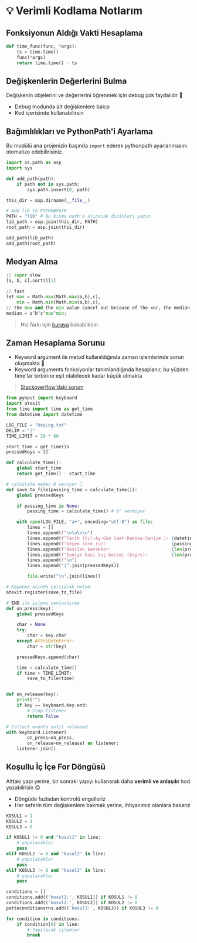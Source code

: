 # 💡 Verimli Kodlama Notlarım

## Fonksiyonun Aldığı Vakti Hesaplama

```python
def time_func(func, *args):
    ts = time.time()
    func(*args)
    return time.time() - ts
```

## Değişkenlerin Değerlerini Bulma

Değişkenin objelerini ve değerlerini öğrenmek için debug çok faydalıdır 🌟

- Debug modunda alt değişkenlere bakıp
- Kod içerisinde kullanabilirsin

## Bağımlılıkları ve PythonPath'i Ayarlama

Bu modülü ana projenizin başında `import` ederek pythonpath ayarlanmasını otomatize edebilirisiniz.

```python
import os.path as osp
import sys

def add_path(path):
    if path not in sys.path:
        sys.path.insert(0, path)

this_dir = osp.dirname(__file__)

# Add lib to PYTHONPATH
PATH = "lib" # Bu kısma oath'e alınacak dizinleri yazın
lib_path = osp.join(this_dir, PATH)
root_path = osp.join(this_dir)

add_path(lib_path)
add_path(root_path)
```

## Medyan Alma

```python
// super slow
[a, b, c].sort()[1]
```

```python
// fast
let max = Math.max(Math.max(a,b),c),
    min = Math.min(Math.min(a,b),c),
// the max and the min value cancel out because of the xor, the median remains
median = a^b^c^max^min;
```

> Hız farkı için [buraya](https://jsperf.com/fast-median-of-three) bakabilirsin

## Zaman Hesaplama Sorunu

- Keyword argument ile metod kullanıldığında zaman işlemlerinde sorun oluşmakta 🤔
- Keyword arguments fonksiyonlar tanımlandığında hesaplanır, bu yüzden time'lar birbirine eşit olabilecek kadar küçük olmakta

> [Stackoverflow'daki sorum](https://stackoverflow.com/q/56759000/9770490)

```python
from pynput import keyboard
import atexit
from time import time as get_time
from datetime import datetime

LOG_FILE = "keyLog.txt"
DELIM = "|"
TIME_LIMIT = 20 * 60

start_time = get_time()s
pressedKeys = []

def calculate_time():
    global start_time
    return get_time() - start_time

# calculate neden 0 veriyor 🤔
def save_to_file(passing_time = calculate_time()):
    global pressedKeys

    if passing_time is None:
        passing_time = calculate_time() # 0' vermiyor

    with open(LOG_FILE, "a+", encoding="utf-8") as file:
        lines = []
        lines.append(f"\n\n\n\n")
        lines.append(f"Tarih (Yıl-Ay-Gün Saat-Dakika-Saniye.): {datetime.now()}")
        lines.append(f"Geçen süre (s):                         {passing_time}")
        lines.append(f"Basılan karakter:                       {len(pressedKeys)}")
        lines.append(f"Saniye başı tuş basımı (key/s):         {len(pressedKeys) / passing_time}")
        lines.append(f"\n")
        lines.append("|".join(pressedKeys))

        file.write("\n".join(lines))

# Kapanma anında çalışacak metod
atexit.register(save_to_file)

# END ile işlemi sonlandırma
def on_press(key):
    global pressedKeys

    char = None
    try:
        char = key.char
    except AttributeError:
        char = str(key)

    pressedKeys.append(char)

    time = calculate_time()
    if time > TIME_LIMIT:
        save_to_file(time)


def on_release(key):
    print("")
    if key == keyboard.Key.end:
        # Stop listener
        return False

# Collect events until released
with keyboard.Listener(
        on_press=on_press,
        on_release=on_release) as listener:
    listener.join()

```

## Koşullu İç İçe For Döngüsü

Alttaki yapı yerine, bir sonraki yapıyı kullanarak daha **verimli ve anlaşılır** kod yazabilrisin 😊

- Döngüde fazladan kontrolü engelleriz
- Her seferin tüm değişkenlere bakmak yerine, ihtiyacımız olanlara bakarız

```python
KOSUL1 = 1
KOSUL2 = 1
KOSUL3 = 0

if KOSUL1 != 0 and "kosul1" in line:
    # yapılacaklar
    pass
elif KOSUL2 != 0 and "kosul2" in line:
    # yapılacaklar
    pass
elif KOSUL3 != 0 and "kosul3" in line:
    # yapılacaklar
    pass

```

```python
conditions = []
conditions.add(('kosul1:', KOSUL1)) if KOSUL1 != 0
conditions.add(('kosul2:', KOSUL2)) if KOSUL2 != 0
patteconditionsrns.add(('kosul3:', KOSUL3)) if KOSUL3 != 0

for condition in conditions:
    if condition[0] in line:
        # Yapılacak işlemler
        break
```

